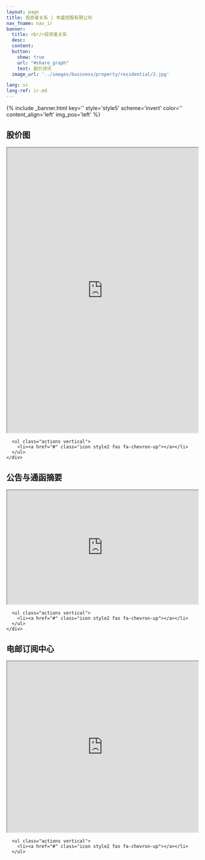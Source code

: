 ```yaml
---
layout: page
title: 投资者关系 | 丰盛控股有限公司
nav_fname: nav_ir
banner:
  title: <br/>投资者关系
  desc:
  content:
  button:
    show: true
    url: "#share_graph"
    text: 股价资讯
  image_url: '../images/business/property/residential/2.jpg'

lang: sc
lang-ref: ir.md
---
```

<!-- Welcome Banner -->
{% include _banner.html key='' style='style5' scheme='invert' color='' content_align='left' img_pos='left' %}

<!-- Share Graph -->
<section class="wrapper style2 align-center" id = "share_graph">
    <div class="inner fullscreen">
      <h2>股价图</h2>
      <iframe style="" src="http://asia.tools.euroland.com/tools/sharegraph/?s=1362&companycode=hk-607&lang=zh-cn" width = "100%" height ="750"></iframe>

      <ul class="actions vertical">
        <li><a href="#" class="icon style2 fas fa-chevron-up"></a></li>
      </ul>
    </div>
</section>

<!-- Announcements -->
<section class="wrapper style1 align-center" id = "announcements">
    <div class="inner fullscreen">
      <h2>公告与通函摘要</h2>
      <iframe style="" src="https://asia.tools.euroland.com/tools/pressreleases/?companycode=hk-607&v=ticker&lang=zh-tw" width = "100%" height ="300"></iframe>

      <ul class="actions vertical">
        <li><a href="#" class="icon style2 fas fa-chevron-up"></a></li>
      </ul>
    </div>
</section>

<!-- Subscription Centre -->
<section class="wrapper style2 align-center" id = "Subscription">
  <div class="inner medium">
      <h2>电邮订阅中心</h2>
      <iframe style="" src="http://asia.tools.euroland.com/tools/SubscriptionCentre2/?companycode=hk-607&lang=zh-cn" width = "100%" height ="450"></iframe>

      <ul class="actions vertical">
        <li><a href="#" class="icon style2 fas fa-chevron-up"></a></li>
      </ul>
  </div>
</section>
